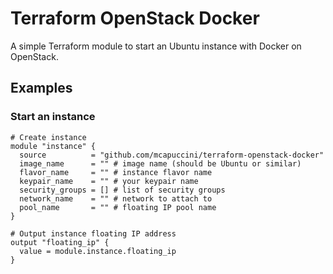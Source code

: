 # Terraform OpenStack Docker
A simple Terraform module to start an Ubuntu instance with Docker on OpenStack.

## Examples

### Start an instance

```hcl
# Create instance
module "instance" {
  source          = "github.com/mcapuccini/terraform-openstack-docker"
  image_name      = "" # image name (should be Ubuntu or similar)
  flavor_name     = "" # instance flavor name
  keypair_name    = "" # your keypair name
  security_groups = [] # list of security groups
  network_name    = "" # network to attach to
  pool_name       = "" # floating IP pool name    
}

# Output instance floating IP address
output "floating_ip" {
  value = module.instance.floating_ip
}
```
